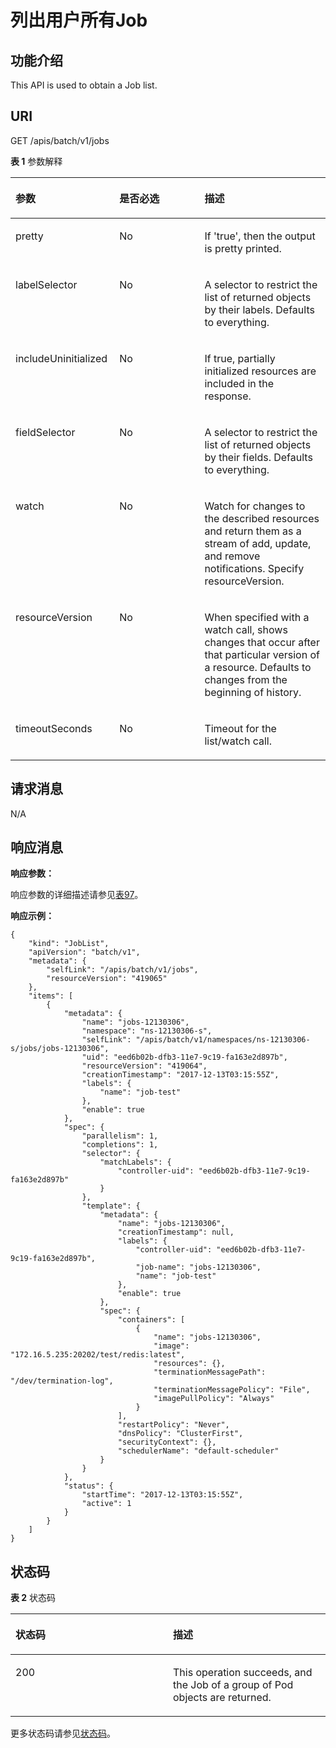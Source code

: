 # 列出用户所有Job<a name="cci_02_3102"></a>

## 功能介绍<a name="section16726625"></a>

This API is used to obtain a Job list.

## URI<a name="section16321901"></a>

GET /apis/batch/v1/jobs

**表 1**  参数解释

<a name="d0e42328"></a>
<table><thead align="left"><tr id="row18545824"><th class="cellrowborder" valign="top" width="33%" id="mcps1.2.4.1.1"><p id="p65652297517"><a name="p65652297517"></a><a name="p65652297517"></a>参数</p>
</th>
<th class="cellrowborder" valign="top" width="27%" id="mcps1.2.4.1.2"><p id="p165661629135114"><a name="p165661629135114"></a><a name="p165661629135114"></a>是否必选</p>
</th>
<th class="cellrowborder" valign="top" width="40%" id="mcps1.2.4.1.3"><p id="p14567629115114"><a name="p14567629115114"></a><a name="p14567629115114"></a>描述</p>
</th>
</tr>
</thead>
<tbody><tr id="row380171"><td class="cellrowborder" valign="top" width="33%" headers="mcps1.2.4.1.1 "><p id="p30793901"><a name="p30793901"></a><a name="p30793901"></a>pretty</p>
</td>
<td class="cellrowborder" valign="top" width="27%" headers="mcps1.2.4.1.2 "><p id="p11278076"><a name="p11278076"></a><a name="p11278076"></a>No</p>
</td>
<td class="cellrowborder" valign="top" width="40%" headers="mcps1.2.4.1.3 "><p id="p41108959"><a name="p41108959"></a><a name="p41108959"></a>If 'true', then the output is pretty printed.</p>
</td>
</tr>
<tr id="row34436316"><td class="cellrowborder" valign="top" width="33%" headers="mcps1.2.4.1.1 "><p id="p37878201"><a name="p37878201"></a><a name="p37878201"></a>labelSelector</p>
</td>
<td class="cellrowborder" valign="top" width="27%" headers="mcps1.2.4.1.2 "><p id="p48235422"><a name="p48235422"></a><a name="p48235422"></a>No</p>
</td>
<td class="cellrowborder" valign="top" width="40%" headers="mcps1.2.4.1.3 "><p id="p14755124"><a name="p14755124"></a><a name="p14755124"></a>A selector to restrict the list of returned objects by their labels. Defaults to everything.</p>
</td>
</tr>
<tr id="row65687257"><td class="cellrowborder" valign="top" width="33%" headers="mcps1.2.4.1.1 "><p id="p19067578"><a name="p19067578"></a><a name="p19067578"></a>includeUninitialized</p>
</td>
<td class="cellrowborder" valign="top" width="27%" headers="mcps1.2.4.1.2 "><p id="p970017"><a name="p970017"></a><a name="p970017"></a>No</p>
</td>
<td class="cellrowborder" valign="top" width="40%" headers="mcps1.2.4.1.3 "><p id="p36053777"><a name="p36053777"></a><a name="p36053777"></a>If true, partially initialized resources are included in the response.</p>
</td>
</tr>
<tr id="row56048538"><td class="cellrowborder" valign="top" width="33%" headers="mcps1.2.4.1.1 "><p id="p43637758"><a name="p43637758"></a><a name="p43637758"></a>fieldSelector</p>
</td>
<td class="cellrowborder" valign="top" width="27%" headers="mcps1.2.4.1.2 "><p id="p44997510"><a name="p44997510"></a><a name="p44997510"></a>No</p>
</td>
<td class="cellrowborder" valign="top" width="40%" headers="mcps1.2.4.1.3 "><p id="p20919707"><a name="p20919707"></a><a name="p20919707"></a>A selector to restrict the list of returned objects by their fields. Defaults to everything.</p>
</td>
</tr>
<tr id="row54059637"><td class="cellrowborder" valign="top" width="33%" headers="mcps1.2.4.1.1 "><p id="p16754504"><a name="p16754504"></a><a name="p16754504"></a>watch</p>
</td>
<td class="cellrowborder" valign="top" width="27%" headers="mcps1.2.4.1.2 "><p id="p14937563"><a name="p14937563"></a><a name="p14937563"></a>No</p>
</td>
<td class="cellrowborder" valign="top" width="40%" headers="mcps1.2.4.1.3 "><p id="p1983062"><a name="p1983062"></a><a name="p1983062"></a>Watch for changes to the described resources and return them as a stream of add, update, and remove notifications. Specify resourceVersion.</p>
</td>
</tr>
<tr id="row17847562"><td class="cellrowborder" valign="top" width="33%" headers="mcps1.2.4.1.1 "><p id="p36366454"><a name="p36366454"></a><a name="p36366454"></a>resourceVersion</p>
</td>
<td class="cellrowborder" valign="top" width="27%" headers="mcps1.2.4.1.2 "><p id="p60001629"><a name="p60001629"></a><a name="p60001629"></a>No</p>
</td>
<td class="cellrowborder" valign="top" width="40%" headers="mcps1.2.4.1.3 "><p id="p28293801"><a name="p28293801"></a><a name="p28293801"></a>When specified with a watch call, shows changes that occur after that particular version of a resource. Defaults to changes from the beginning of history.</p>
</td>
</tr>
<tr id="row53317625"><td class="cellrowborder" valign="top" width="33%" headers="mcps1.2.4.1.1 "><p id="p23760343"><a name="p23760343"></a><a name="p23760343"></a>timeoutSeconds</p>
</td>
<td class="cellrowborder" valign="top" width="27%" headers="mcps1.2.4.1.2 "><p id="p45539597"><a name="p45539597"></a><a name="p45539597"></a>No</p>
</td>
<td class="cellrowborder" valign="top" width="40%" headers="mcps1.2.4.1.3 "><p id="p64828740"><a name="p64828740"></a><a name="p64828740"></a>Timeout for the list/watch call.</p>
</td>
</tr>
</tbody>
</table>

## 请求消息<a name="section12679389"></a>

N/A

## 响应消息<a name="section47005641"></a>

**响应参数：**

响应参数的详细描述请参见[表97](数据结构.md#table8040885)。

**响应示例：**

```
{
    "kind": "JobList",
    "apiVersion": "batch/v1",
    "metadata": {
        "selfLink": "/apis/batch/v1/jobs",
        "resourceVersion": "419065"
    },
    "items": [
        {
            "metadata": {
                "name": "jobs-12130306",
                "namespace": "ns-12130306-s",
                "selfLink": "/apis/batch/v1/namespaces/ns-12130306-s/jobs/jobs-12130306",
                "uid": "eed6b02b-dfb3-11e7-9c19-fa163e2d897b",
                "resourceVersion": "419064",
                "creationTimestamp": "2017-12-13T03:15:55Z",
                "labels": {
                    "name": "job-test"
                },
                "enable": true
            },
            "spec": {
                "parallelism": 1,
                "completions": 1,
                "selector": {
                    "matchLabels": {
                        "controller-uid": "eed6b02b-dfb3-11e7-9c19-fa163e2d897b"
                    }
                },
                "template": {
                    "metadata": {
                        "name": "jobs-12130306",
                        "creationTimestamp": null,
                        "labels": {
                            "controller-uid": "eed6b02b-dfb3-11e7-9c19-fa163e2d897b",
                            "job-name": "jobs-12130306",
                            "name": "job-test"
                        },
                        "enable": true
                    },
                    "spec": {
                        "containers": [
                            {
                                "name": "jobs-12130306",
                                "image": "172.16.5.235:20202/test/redis:latest",
                                "resources": {},
                                "terminationMessagePath": "/dev/termination-log",
                                "terminationMessagePolicy": "File",
                                "imagePullPolicy": "Always"
                            }
                        ],
                        "restartPolicy": "Never",                                                
                        "dnsPolicy": "ClusterFirst",
                        "securityContext": {},
                        "schedulerName": "default-scheduler"
                    }
                }
            },
            "status": {
                "startTime": "2017-12-13T03:15:55Z",
                "active": 1
            }
        }
    ]
}
```

## 状态码<a name="section20397585"></a>

**表 2**  状态码

<a name="d0e42449"></a>
<table><thead align="left"><tr id="row61111097"><th class="cellrowborder" valign="top" width="50%" id="mcps1.2.3.1.1"><p id="p51051833"><a name="p51051833"></a><a name="p51051833"></a>状态码</p>
</th>
<th class="cellrowborder" valign="top" width="50%" id="mcps1.2.3.1.2"><p id="p41557789"><a name="p41557789"></a><a name="p41557789"></a>描述</p>
</th>
</tr>
</thead>
<tbody><tr id="row10737742"><td class="cellrowborder" valign="top" width="50%" headers="mcps1.2.3.1.1 "><p id="p64450739"><a name="p64450739"></a><a name="p64450739"></a>200</p>
</td>
<td class="cellrowborder" valign="top" width="50%" headers="mcps1.2.3.1.2 "><p id="p53127348"><a name="p53127348"></a><a name="p53127348"></a>This operation succeeds, and the Job of a group of Pod objects are returned.</p>
</td>
</tr>
</tbody>
</table>

更多状态码请参见[状态码](状态码.md)。

